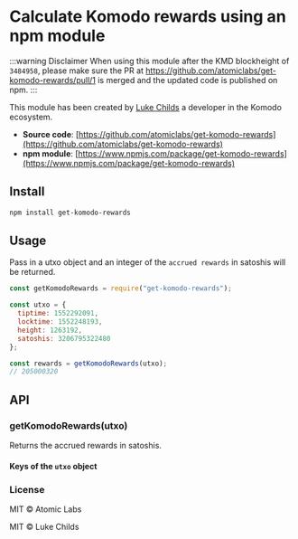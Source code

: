 # Calculate Komodo rewards using an npm module

:::warning Disclaimer
When using this module after the KMD blockheight of `3484958`, please make sure the PR at https://github.com/atomiclabs/get-komodo-rewards/pull/1 is merged and the updated code is published on npm.
:::

This module has been created by [Luke Childs](https://github.com/lukechilds) a developer in the Komodo ecosystem.

- **Source code**: [https://github.com/atomiclabs/get-komodo-rewards](https://github.com/atomiclabs/get-komodo-rewards)
- **npm module**: [https://www.npmjs.com/package/get-komodo-rewards](https://www.npmjs.com/package/get-komodo-rewards)

## Install

```bash
npm install get-komodo-rewards
```

## Usage

Pass in a utxo object and an integer of the `accrued rewards` in satoshis will be returned.

```js
const getKomodoRewards = require("get-komodo-rewards");

const utxo = {
  tiptime: 1552292091,
  locktime: 1552248193,
  height: 1263192,
  satoshis: 3206795322480
};

const rewards = getKomodoRewards(utxo);
// 205000320
```

## API

### getKomodoRewards(utxo)

Returns the accrued rewards in satoshis.

#### Keys of the `utxo` object

### License

MIT © Atomic Labs

MIT © Luke Childs
